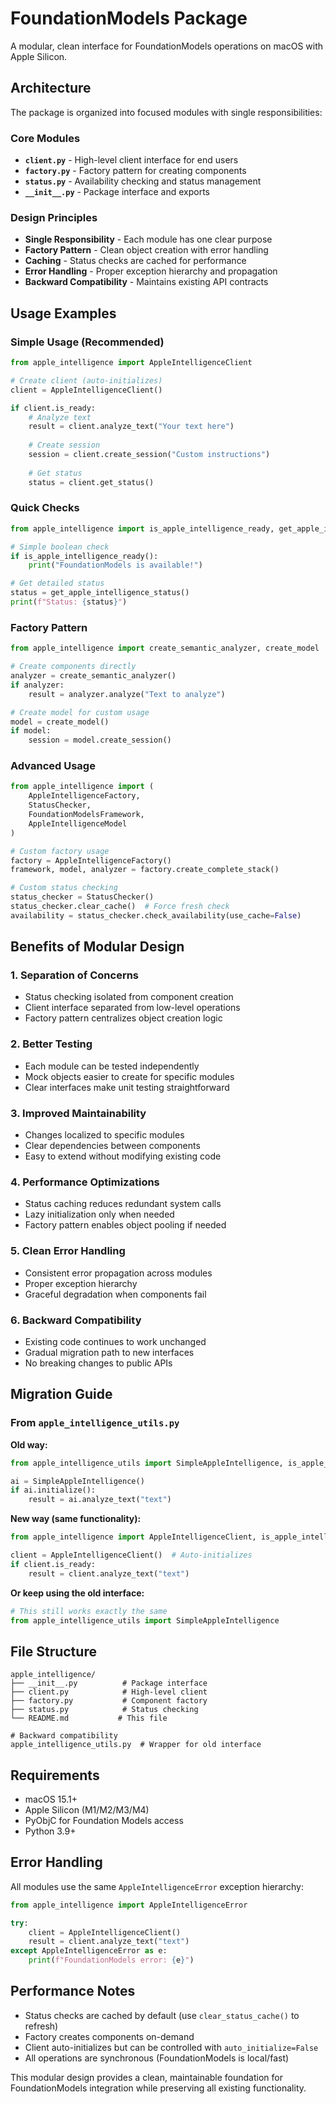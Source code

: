 # FoundationModels Package

A modular, clean interface for FoundationModels operations on macOS with Apple Silicon.

## Architecture

The package is organized into focused modules with single responsibilities:

### Core Modules

- **`client.py`** - High-level client interface for end users
- **`factory.py`** - Factory pattern for creating components
- **`status.py`** - Availability checking and status management
- **`__init__.py`** - Package interface and exports

### Design Principles

- **Single Responsibility** - Each module has one clear purpose
- **Factory Pattern** - Clean object creation with error handling
- **Caching** - Status checks are cached for performance
- **Error Handling** - Proper exception hierarchy and propagation
- **Backward Compatibility** - Maintains existing API contracts

## Usage Examples

### Simple Usage (Recommended)

```python
from apple_intelligence import AppleIntelligenceClient

# Create client (auto-initializes)
client = AppleIntelligenceClient()

if client.is_ready:
    # Analyze text
    result = client.analyze_text("Your text here")
    
    # Create session
    session = client.create_session("Custom instructions")
    
    # Get status
    status = client.get_status()
```

### Quick Checks

```python
from apple_intelligence import is_apple_intelligence_ready, get_apple_intelligence_status

# Simple boolean check
if is_apple_intelligence_ready():
    print("FoundationModels is available!")

# Get detailed status
status = get_apple_intelligence_status()
print(f"Status: {status}")
```

### Factory Pattern

```python
from apple_intelligence import create_semantic_analyzer, create_model

# Create components directly
analyzer = create_semantic_analyzer()
if analyzer:
    result = analyzer.analyze("Text to analyze")

# Create model for custom usage
model = create_model()
if model:
    session = model.create_session()
```

### Advanced Usage

```python
from apple_intelligence import (
    AppleIntelligenceFactory,
    StatusChecker,
    FoundationModelsFramework,
    AppleIntelligenceModel
)

# Custom factory usage
factory = AppleIntelligenceFactory()
framework, model, analyzer = factory.create_complete_stack()

# Custom status checking
status_checker = StatusChecker()
status_checker.clear_cache()  # Force fresh check
availability = status_checker.check_availability(use_cache=False)
```

## Benefits of Modular Design

### 1. **Separation of Concerns**
- Status checking isolated from component creation
- Client interface separated from low-level operations
- Factory pattern centralizes object creation logic

### 2. **Better Testing**
- Each module can be tested independently
- Mock objects easier to create for specific modules
- Clear interfaces make unit testing straightforward

### 3. **Improved Maintainability**
- Changes localized to specific modules
- Clear dependencies between components
- Easy to extend without modifying existing code

### 4. **Performance Optimizations**
- Status caching reduces redundant system calls
- Lazy initialization only when needed
- Factory pattern enables object pooling if needed

### 5. **Clean Error Handling**
- Consistent error propagation across modules
- Proper exception hierarchy
- Graceful degradation when components fail

### 6. **Backward Compatibility**
- Existing code continues to work unchanged
- Gradual migration path to new interfaces
- No breaking changes to public APIs

## Migration Guide

### From `apple_intelligence_utils.py`

**Old way:**
```python
from apple_intelligence_utils import SimpleAppleIntelligence, is_apple_intelligence_ready

ai = SimpleAppleIntelligence()
if ai.initialize():
    result = ai.analyze_text("text")
```

**New way (same functionality):**
```python
from apple_intelligence import AppleIntelligenceClient, is_apple_intelligence_ready

client = AppleIntelligenceClient()  # Auto-initializes
if client.is_ready:
    result = client.analyze_text("text")
```

**Or keep using the old interface:**
```python
# This still works exactly the same
from apple_intelligence_utils import SimpleAppleIntelligence
```

## File Structure

```
apple_intelligence/
├── __init__.py          # Package interface
├── client.py            # High-level client
├── factory.py           # Component factory
├── status.py            # Status checking
└── README.md           # This file

# Backward compatibility
apple_intelligence_utils.py  # Wrapper for old interface
```

## Requirements

- macOS 15.1+
- Apple Silicon (M1/M2/M3/M4)
- PyObjC for Foundation Models access
- Python 3.9+

## Error Handling

All modules use the same `AppleIntelligenceError` exception hierarchy:

```python
from apple_intelligence import AppleIntelligenceError

try:
    client = AppleIntelligenceClient()
    result = client.analyze_text("text")
except AppleIntelligenceError as e:
    print(f"FoundationModels error: {e}")
```

## Performance Notes

- Status checks are cached by default (use `clear_status_cache()` to refresh)
- Factory creates components on-demand
- Client auto-initializes but can be controlled with `auto_initialize=False`
- All operations are synchronous (FoundationModels is local/fast)

This modular design provides a clean, maintainable foundation for FoundationModels integration while preserving all existing functionality.